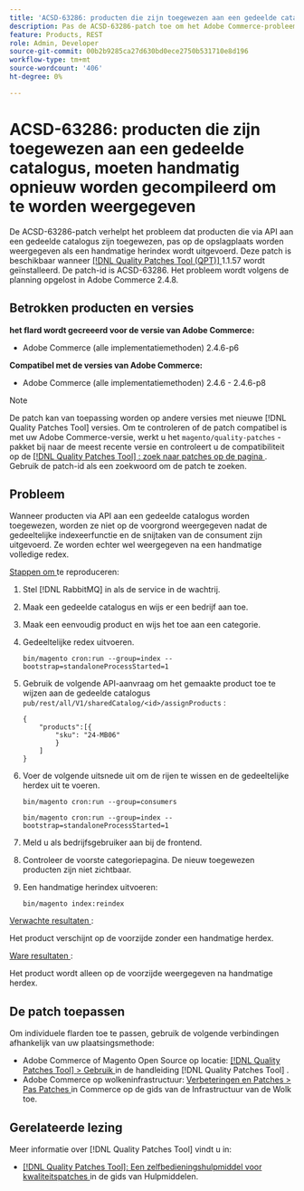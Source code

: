 ```yaml
---
title: 'ACSD-63286: producten die zijn toegewezen aan een gedeelde catalogus, moeten handmatig opnieuw worden gecompileerd om te worden weergegeven'
description: Pas de ACSD-63286-patch toe om het Adobe Commerce-probleem op te lossen waarbij producten die via API aan een gedeelde catalogus zijn toegewezen, pas op de winkel worden weergegeven als een handmatige herindex is uitgevoerd.
feature: Products, REST
role: Admin, Developer
source-git-commit: 00b2b9285ca27d630bd0ece2750b531710e8d196
workflow-type: tm+mt
source-wordcount: '406'
ht-degree: 0%

---
```


# ACSD-63286: producten die zijn toegewezen aan een gedeelde catalogus, moeten handmatig opnieuw worden gecompileerd om te worden weergegeven

De ACSD-63286-patch verhelpt het probleem dat producten die via API aan een gedeelde catalogus zijn toegewezen, pas op de opslagplaats worden weergegeven als een handmatige herindex wordt uitgevoerd. Deze patch is beschikbaar wanneer [[!DNL Quality Patches Tool (QPT)] ](https://experienceleague.adobe.com/help/tools/quality-patches-tool/quality-patches-tool-to-self-serve-quality-patches.md) 1.1.57 wordt geïnstalleerd. De patch-id is ACSD-63286. Het probleem wordt volgens de planning opgelost in Adobe Commerce 2.4.8.

## Betrokken producten en versies

**het flard wordt gecreeerd voor de versie van Adobe Commerce:**

* Adobe Commerce (alle implementatiemethoden) 2.4.6-p6

**Compatibel met de versies van Adobe Commerce:**

* Adobe Commerce (alle implementatiemethoden) 2.4.6 - 2.4.6-p8

>[!NOTE]
>
>De patch kan van toepassing worden op andere versies met nieuwe [!DNL Quality Patches Tool] versies. Om te controleren of de patch compatibel is met uw Adobe Commerce-versie, werkt u het `magento/quality-patches` -pakket bij naar de meest recente versie en controleert u de compatibiliteit op de [[!DNL Quality Patches Tool] : zoek naar patches op de pagina ](https://experienceleague.adobe.com/tools/commerce-quality-patches/index.html) . Gebruik de patch-id als een zoekwoord om de patch te zoeken.

## Probleem

Wanneer producten via API aan een gedeelde catalogus worden toegewezen, worden ze niet op de voorgrond weergegeven nadat de gedeeltelijke indexeerfunctie en de snijtaken van de consument zijn uitgevoerd. Ze worden echter wel weergegeven na een handmatige volledige redex.

<u> Stappen om </u> te reproduceren:

1. Stel [!DNL RabbitMQ] in als de service in de wachtrij.
1. Maak een gedeelde catalogus en wijs er een bedrijf aan toe.
1. Maak een eenvoudig product en wijs het toe aan een categorie.
1. Gedeeltelijke redex uitvoeren.

   ```
   bin/magento cron:run --group=index --bootstrap=standaloneProcessStarted=1
   ```

1. Gebruik de volgende API-aanvraag om het gemaakte product toe te wijzen aan de gedeelde catalogus `pub/rest/all/V1/sharedCatalog/<id>/assignProducts` :

   ```
   {
       "products":[{
           "sku": "24-MB06"
           }
       ]
   }
   ```

1. Voer de volgende uitsnede uit om de rijen te wissen en de gedeeltelijke herdex uit te voeren.

   ```
   bin/magento cron:run --group=consumers
   ```

   ```
   bin/magento cron:run --group=index --bootstrap=standaloneProcessStarted=1
   ```

1. Meld u als bedrijfsgebruiker aan bij de frontend.
1. Controleer de voorste categoriepagina. De nieuw toegewezen producten zijn niet zichtbaar.
1. Een handmatige herindex uitvoeren:

   ```
   bin/magento index:reindex
   ```

<u> Verwachte resultaten </u>:

Het product verschijnt op de voorzijde zonder een handmatige herdex.

<u> Ware resultaten </u>:

Het product wordt alleen op de voorzijde weergegeven na handmatige herdex.

## De patch toepassen

Om individuele flarden toe te passen, gebruik de volgende verbindingen afhankelijk van uw plaatsingsmethode:

* Adobe Commerce of Magento Open Source op locatie: [[!DNL Quality Patches Tool]  > Gebruik ](/help/tools/quality-patches-tool/usage.md) in de handleiding [!DNL Quality Patches Tool] .
* Adobe Commerce op wolkeninfrastructuur: [ Verbeteringen en Patches > Pas Patches ](https://experienceleague.adobe.com/docs/commerce-cloud-service/user-guide/develop/upgrade/apply-patches.html) in Commerce op de gids van de Infrastructuur van de Wolk toe.


## Gerelateerde lezing

Meer informatie over [!DNL Quality Patches Tool] vindt u in:

* [[!DNL Quality Patches Tool]: Een zelfbedieningshulpmiddel voor kwaliteitspatches ](/help/tools/quality-patches-tool/quality-patches-tool-to-self-serve-quality-patches.md) in de gids van Hulpmiddelen.
